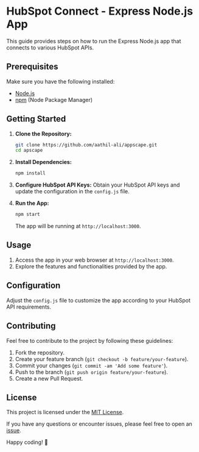 # HubSpot Connect - Express Node.js App

This guide provides steps on how to run the Express Node.js app that connects to various HubSpot APIs.

## Prerequisites

Make sure you have the following installed:

- [Node.js](https://nodejs.org/)
- [npm](https://www.npmjs.com/) (Node Package Manager)

## Getting Started

1. **Clone the Repository:**
   ```bash
   git clone https://github.com/aathil-ali/appscape.git
   cd apscape
   ```

2. **Install Dependencies:**
   ```bash
   npm install
   ```

3. **Configure HubSpot API Keys:**
   Obtain your HubSpot API keys and update the configuration in the `config.js` file.

4. **Run the App:**
   ```bash
   npm start
   ```

   The app will be running at `http://localhost:3000`.

## Usage

1. Access the app in your web browser at `http://localhost:3000`.
2. Explore the features and functionalities provided by the app.

## Configuration

Adjust the `config.js` file to customize the app according to your HubSpot API requirements.

## Contributing

Feel free to contribute to the project by following these guidelines:
1. Fork the repository.
2. Create your feature branch (`git checkout -b feature/your-feature`).
3. Commit your changes (`git commit -am 'Add some feature'`).
4. Push to the branch (`git push origin feature/your-feature`).
5. Create a new Pull Request.

## License

This project is licensed under the [MIT License](LICENSE.md).

If you have any questions or encounter issues, please feel free to open an [issue](https://github.com/yourusername/hubspot-connect-app/issues).

Happy coding! 🚀
